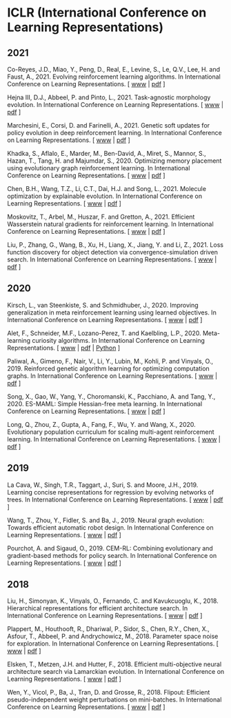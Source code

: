 # ICLR (International Conference on Learning Representations)

## 2021

Co-Reyes, J.D., Miao, Y., Peng, D., Real, E., Levine, S., Le, Q.V., Lee, H. and Faust, A., 2021. Evolving reinforcement learning algorithms. In International Conference on Learning Representations. [ [www](https://openreview.net/forum?id=0XXpJ4OtjW) | [pdf](https://openreview.net/pdf?id=0XXpJ4OtjW) ]

Hejna III, D.J., Abbeel, P. and Pinto, L., 2021. Task-agnostic morphology evolution. In International Conference on Learning Representations. [ [www](https://openreview.net/forum?id=CGQ6ENUMX6) | [pdf](https://openreview.net/pdf?id=CGQ6ENUMX6) ]

Marchesini, E., Corsi, D. and Farinelli, A., 2021. Genetic soft updates for policy evolution in deep reinforcement learning. In International Conference on Learning Representations. [ [www](https://openreview.net/forum?id=TGFO0DbD_pk) | [pdf](https://openreview.net/pdf?id=TGFO0DbD_pk) ]

Khadka, S., Aflalo, E., Marder, M., Ben-David, A., Miret, S., Mannor, S., Hazan, T., Tang, H. and Majumdar, S., 2020. Optimizing memory placement using evolutionary graph reinforcement learning. In International Conference on Learning Representations. [ [www](https://openreview.net/forum?id=-6vS_4Kfz0) | [pdf](https://openreview.net/pdf?id=-6vS_4Kfz0) ]

Chen, B.H., Wang, T.Z., Li, C.T., Dai, H.J. and Song, L., 2021. Molecule optimization by explainable evolution. In International Conference on Learning Representations. [ [www](https://openreview.net/forum?id=jHefDGsorp5) | [pdf](https://openreview.net/pdf?id=jHefDGsorp5) ]

Moskovitz, T., Arbel, M., Huszar, F. and Gretton, A., 2021. Efficient Wasserstein natural gradients for reinforcement learning. In International Conference on Learning Representations. [ [www](https://openreview.net/forum?id=OHgnfSrn2jv) | [pdf](https://openreview.net/pdf?id=OHgnfSrn2jv) ]

Liu, P., Zhang, G., Wang, B., Xu, H., Liang, X., Jiang, Y. and Li, Z., 2021. Loss function discovery for object detection via convergence-simulation driven search. In International Conference on Learning Representations. [ [www](https://openreview.net/forum?id=5jzlpHvvRk) | [pdf](https://openreview.net/pdf?id=5jzlpHvvRk) ]

## 2020

Kirsch, L., van Steenkiste, S. and Schmidhuber, J., 2020. Improving generalization in meta reinforcement learning using learned objectives. In International Conference on Learning Representations. [ [www](https://openreview.net/forum?id=S1evHerYPr) | [pdf](https://openreview.net/pdf?id=S1evHerYPr) ]

Alet, F., Schneider, M.F., Lozano-Perez, T. and Kaelbling, L.P., 2020. Meta-learning curiosity algorithms. In International Conference on Learning Representations. [ [www](https://openreview.net/forum?id=BygdyxHFDS) | [pdf](https://openreview.net/pdf?id=BygdyxHFDS) | [Python](https://github.com/mfranzs/meta-learning-curiosity-algorithms) ]

Paliwal, A., Gimeno, F., Nair, V., Li, Y., Lubin, M., Kohli, P. and Vinyals, O., 2019. Reinforced genetic algorithm learning for optimizing computation graphs. In International Conference on Learning Representations. [ [www](https://openreview.net/forum?id=rkxDoJBYPB) | [pdf](https://openreview.net/pdf?id=rkxDoJBYPB) ]

Song, X., Gao, W., Yang, Y., Choromanski, K., Pacchiano, A. and Tang, Y., 2020. ES-MAML: Simple Hessian-free meta learning. In International Conference on Learning Representations. [ [www](https://openreview.net/forum?id=S1exA2NtDB) | [pdf](https://openreview.net/pdf?id=S1exA2NtDB) ]

Long, Q., Zhou, Z., Gupta, A., Fang, F., Wu, Y. and Wang, X., 2020. Evolutionary population curriculum for scaling multi-agent reinforcement learning. In International Conference on Learning Representations. [ [www](https://openreview.net/forum?id=SJxbHkrKDH) | [pdf](https://openreview.net/pdf?id=SJxbHkrKDH) ]

## 2019

La Cava, W., Singh, T.R., Taggart, J., Suri, S. and Moore, J.H., 2019. Learning concise representations for regression by evolving networks of trees. In International Conference on Learning Representations. [ [www](https://openreview.net/forum?id=Hke-JhA9Y7) | [pdf](https://openreview.net/pdf?id=Hke-JhA9Y7) ]

Wang, T., Zhou, Y., Fidler, S. and Ba, J., 2019. Neural graph evolution: Towards efficient automatic robot design. In International Conference on Learning Representations. [ [www](https://openreview.net/forum?id=BkgWHnR5tm) | [pdf](https://openreview.net/pdf?id=BkgWHnR5tm) ]

Pourchot, A. and Sigaud, O., 2019. CEM-RL: Combining evolutionary and gradient-based methods for policy search. In International Conference on Learning Representations. [ [www](https://openreview.net/forum?id=BkeU5j0ctQ) | [pdf](https://openreview.net/pdf?id=BkeU5j0ctQ) ]

## 2018

Liu, H., Simonyan, K., Vinyals, O., Fernando, C. and Kavukcuoglu, K., 2018. Hierarchical representations for efficient architecture search. In International Conference on Learning Representations. [ [www](https://openreview.net/forum?id=BJQRKzbA-) | [pdf](https://openreview.net/pdf?id=BJQRKzbA-) ]

Plappert, M., Houthooft, R., Dhariwal, P., Sidor, S., Chen, R.Y., Chen, X., Asfour, T., Abbeel, P. and Andrychowicz, M., 2018. Parameter space noise for exploration. In International Conference on Learning Representations. [ [www](https://openreview.net/forum?id=ByBAl2eAZ) | [pdf](https://openreview.net/pdf?id=ByBAl2eAZ) ]

Elsken, T., Metzen, J.H. and Hutter, F., 2018. Efficient multi-objective neural architecture search via Lamarckian evolution. In International Conference on Learning Representations. [ [www](https://openreview.net/forum?id=ByME42AqK7) | [pdf](https://openreview.net/pdf?id=ByME42AqK7) ]

Wen, Y., Vicol, P., Ba, J., Tran, D. and Grosse, R., 2018. Flipout: Efficient pseudo-independent weight perturbations on mini-batches. In International Conference on Learning Representations. [ [www](https://openreview.net/forum?id=rJNpifWAb) | [pdf](https://openreview.net/pdf?id=rJNpifWAb) ]

